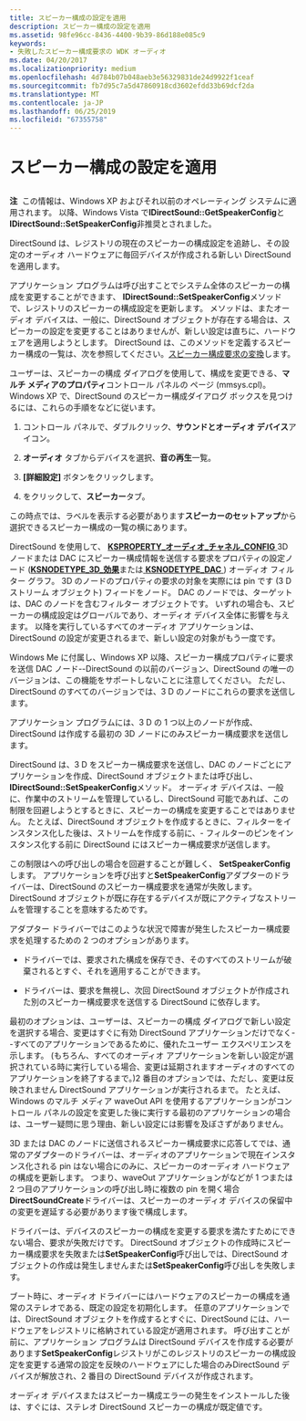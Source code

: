```yaml
---
title: スピーカー構成の設定を適用
description: スピーカー構成の設定を適用
ms.assetid: 98fe96cc-8436-4400-9b39-86d188e085c9
keywords:
- 失敗したスピーカー構成要求の WDK オーディオ
ms.date: 04/20/2017
ms.localizationpriority: medium
ms.openlocfilehash: 4d784b07b048aeb3e56329831de24d9922f1ceaf
ms.sourcegitcommit: fb7d95c7a5d47860918cd3602efdd33b69dcf2da
ms.translationtype: MT
ms.contentlocale: ja-JP
ms.lasthandoff: 06/25/2019
ms.locfileid: "67355758"
---
```

# <a name="applying-speaker-configuration-settings"></a>スピーカー構成の設定を適用


## <span id="applying_speaker_configuration_settings"></span><span id="APPLYING_SPEAKER_CONFIGURATION_SETTINGS"></span>


**注**  この情報は、Windows XP およびそれ以前のオペレーティング システムに適用されます。 以降、Windows Vista で**IDirectSound::GetSpeakerConfig**と**IDirectSound::SetSpeakerConfig**非推奨とされました。

 

DirectSound は、レジストリの現在のスピーカーの構成設定を追跡し、その設定のオーディオ ハードウェアに毎回デバイスが作成される新しい DirectSound を適用します。

アプリケーション プログラムは呼び出すことでシステム全体のスピーカーの構成を変更することができます、 **IDirectSound::SetSpeakerConfig**メソッドで、レジストリのスピーカーの構成設定を更新します。 メソッドは、またオーディオ デバイスは、一般に、DirectSound オブジェクトが存在する場合は、スピーカーの設定を変更することはありませんが、新しい設定は直ちに、ハードウェアを適用しようとします。 DirectSound は、このメソッドを定義するスピーカー構成の一覧は、次を参照してください。[スピーカー構成要求の変換](translating-speaker-configuration-requests.md)します。

ユーザーは、スピーカーの構成 ダイアログを使用して、構成を変更できる、**マルチ メディアのプロパティ**コントロール パネルの ページ (mmsys.cpl)。 Windows XP で、DirectSound のスピーカー構成ダイアログ ボックスを見つけるには、これらの手順をなどに従います。

1.  コントロール パネルで、ダブルクリック、**サウンドとオーディオ デバイス**アイコン。

2.  **オーディオ** タブからデバイスを選択、**音の再生**一覧。

3.  **[詳細設定]** ボタンをクリックします。

4.  をクリックして、**スピーカー**タブ。

この時点では、ラベルを表示する必要があります**スピーカーのセットアップ**から選択できるスピーカー構成の一覧の横にあります。

DirectSound を使用して、 [ **KSPROPERTY\_オーディオ\_チャネル\_CONFIG** ](https://docs.microsoft.com/windows-hardware/drivers/audio/ksproperty-audio-channel-config) 3D ノードまたは DAC にスピーカー構成情報を送信する要求をプロパティの設定ノード ([**KSNODETYPE\_3D\_効果**](https://docs.microsoft.com/windows-hardware/drivers/audio/ksnodetype-3d-effects)または[ **KSNODETYPE\_DAC** ](https://docs.microsoft.com/windows-hardware/drivers/audio/ksnodetype-dac)) オーディオ フィルター グラフ。 3D のノードのプロパティの要求の対象を実際には pin です (3 D ストリーム オブジェクト) フィードをノード。 DAC のノードでは、ターゲットは、DAC のノードを含むフィルター オブジェクトです。 いずれの場合も、スピーカーの構成設定はグローバルであり、オーディオ デバイス全体に影響を与えます。 以降を実行しているすべてのオーディオ アプリケーションは、DirectSound の設定が変更されるまで、新しい設定の対象がもう一度です。

Windows Me に付属し、Windows XP 以降、スピーカー構成プロパティに要求を送信 DAC ノード--DirectSound の以前のバージョン、DirectSound の唯一のバージョンは、この機能をサポートしないことに注意してください。 ただし、DirectSound のすべてのバージョンでは、3 D のノードにこれらの要求を送信します。

アプリケーション プログラムには、3 D の 1 つ以上のノードが作成、DirectSound は作成する最初の 3D ノードにのみスピーカー構成要求を送信します。

DirectSound は、3 D をスピーカー構成要求を送信し、DAC のノードごとにアプリケーションを作成、DirectSound オブジェクトまたは呼び出し、 **IDirectSound::SetSpeakerConfig**メソッド。 オーディオ デバイスは、一般に、作業中のストリームを管理しているし、DirectSound 可能であれば、この制限を回避しようとするときに、スピーカーの構成を変更することではありません。 たとえば、DirectSound オブジェクトを作成するときに、フィルターをインスタンス化した後は、ストリームを作成する前に、- フィルターのピンをインスタンス化する前に DirectSound にはスピーカー構成要求が送信します。

この制限はへの呼び出しの場合を回避することが難しく、 **SetSpeakerConfig**します。 アプリケーションを呼び出すと**SetSpeakerConfig**アダプターのドライバーは、DirectSound のスピーカー構成要求を通常が失敗します。 DirectSound オブジェクトが既に存在するデバイスが既にアクティブなストリームを管理することを意味するためです。

アダプター ドライバーではこのような状況で障害が発生したスピーカー構成要求を処理するための 2 つのオプションがあります。

-   ドライバーでは、要求された構成を保存でき、そのすべてのストリームが破棄されるとすぐ、それを適用することができます。

-   ドライバーは、要求を無視し、次回 DirectSound オブジェクトが作成された別のスピーカー構成要求を送信する DirectSound に依存します。

最初のオプションは、ユーザーは、スピーカーの構成 ダイアログで新しい設定を選択する場合、変更はすぐに有効 DirectSound アプリケーションだけでなく--すべてのアプリケーションであるために、優れたユーザー エクスペリエンスを示します。 (もちろん、すべてのオーディオ アプリケーションを新しい設定が選択されている時に実行している場合、変更は延期されますオーディオのすべてのアプリケーションを終了するまで。)2 番目のオプションでは、ただし、変更は反映されません DirectSound アプリケーションが実行されるまで。 たとえば、Windows のマルチ メディア waveOut API を使用するアプリケーションがコントロール パネルの設定を変更した後に実行する最初のアプリケーションの場合は、ユーザー疑問に思う理由、新しい設定には影響を及ぼさずがありません。

3D または DAC のノードに送信されるスピーカー構成要求に応答してでは、通常のアダプターのドライバーは、オーディオのアプリケーションで現在インスタンス化される pin はない場合にのみに、スピーカーのオーディオ ハードウェアの構成を更新します。 つまり、waveOut アプリケーションがなどが 1 つまたは 2 つ目のアプリケーションの呼び出し時に複数の pin を開く場合**DirectSoundCreate**ドライバーは、スピーカーのオーディオ デバイスの保留中の変更を遅延する必要があります後で構成します。

ドライバーは、デバイスのスピーカーの構成を変更する要求を満たすためにできない場合、要求が失敗だけです。 DirectSound オブジェクトの作成時にスピーカー構成要求を失敗または**SetSpeakerConfig**呼び出しでは、DirectSound オブジェクトの作成は発生しませんまたは**SetSpeakerConfig**呼び出しを失敗します。

ブート時に、オーディオ ドライバーにはハードウェアのスピーカーの構成を通常のステレオである、既定の設定を初期化します。 任意のアプリケーションでは、DirectSound オブジェクトを作成するとすぐに、DirectSound には、ハードウェアをレジストリに格納されている設定が適用されます。 呼び出すことが前に、アプリケーション プログラムは DirectSound デバイスを作成する必要があります**SetSpeakerConfig**レジストリがこのレジストリのスピーカーの構成設定を変更する通常の設定を反映のハードウェアにした場合のみDirectSound デバイスが解放され、2 番目の DirectSound デバイスが作成されます。

オーディオ デバイスまたはスピーカー構成エラーの発生をインストールした後は、すぐには、ステレオ DirectSound スピーカーの構成が既定値です。

 

 




